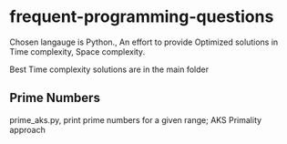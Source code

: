 # frequent-programming-questions
Chosen langauge is Python., An effort to provide Optimized solutions in Time complexity, Space complexity.

Best Time complexity solutions are in the main folder   
## Prime Numbers   
prime_aks.py,   print prime numbers for a given range; AKS Primality approach
